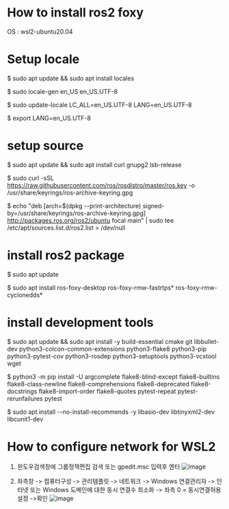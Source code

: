 # How to install ros2 foxy

OS : wsl2-ubuntu20.04

# Setup locale

$ sudo apt update && sudo apt install locales

$ sudo locale-gen en_US en_US.UTF-8

$ sudo update-locale LC_ALL=en_US.UTF-8 LANG=en_US.UTF-8

$ export LANG=en_US.UTF-8

# setup source

$ sudo apt update && sudo apt install curl gnupg2 lsb-release

$ sudo curl -sSL https://raw.githubusercontent.com/ros/rosdistro/master/ros.key -o /usr/share/keyrings/ros-archive-keyring.gpg

$ echo "deb [arch=$(dpkg --print-architecture) signed-by=/usr/share/keyrings/ros-archive-keyring.gpg] http://packages.ros.org/ros2/ubuntu focal main" | sudo tee /etc/apt/sources.list.d/ros2.list > /dev/null

# install ros2 package

$ sudo apt update

$ sudo apt install ros-foxy-desktop ros-foxy-rmw-fastrtps* ros-foxy-rmw-cyclonedds*
 
# install development tools

$ sudo apt update && sudo apt install -y build-essential cmake git libbullet-dev python3-colcon-common-extensions python3-flake8  python3-pip python3-pytest-cov python3-rosdep python3-setuptools python3-vcstool wget

$ python3 -m pip install -U argcomplete flake8-blind-except flake8-builtins flake8-class-newline flake8-comprehensions flake8-deprecated flake8-docstrings flake8-import-order flake8-quotes pytest-repeat pytest-rerunfailures pytest

$ sudo apt install --no-install-recommends -y libasio-dev libtinyxml2-dev libcunit1-dev


# How to configure network for WSL2
1. 윈도우검색창에 그룹정책편집 검색 또는 gpedit.msc 입력후 엔터
![image](https://github.com/user-attachments/assets/c7f1d5c6-77e4-46f4-b082-926672a985be)

2. 좌측창 -> 컴퓨터구성 -> 관리템플릿 -> 네트워크 -> Windows 연결관리자 -> 인터넷 또는 Windows 도메인에 대한 동시 연결수 최소화 -> 좌측 0 = 동시연결허용 설정 ->확인
![image](https://github.com/user-attachments/assets/d58a6961-d2fb-4e98-accf-e1dfc3dd0aa5)

